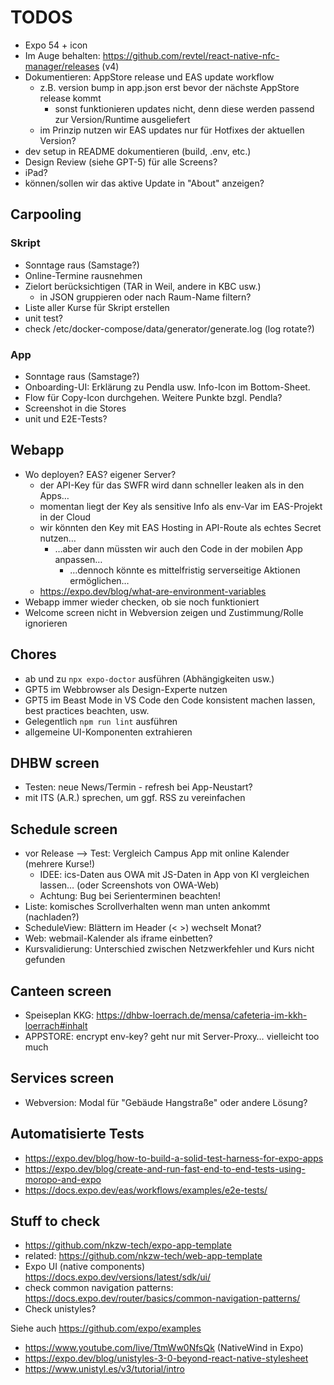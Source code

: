 # TODOS

- Expo 54 + icon
- Im Auge behalten: https://github.com/revtel/react-native-nfc-manager/releases (v4)
- Dokumentieren: AppStore release und EAS update workflow
  - z.B. version bump in app.json erst bevor der nächste AppStore release kommt
    - sonst funktionieren updates nicht, denn diese werden passend zur Version/Runtime ausgeliefert
  - im Prinzip nutzen wir EAS updates nur für Hotfixes der aktuellen Version?
- dev setup in README dokumentieren (build, .env, etc.)
- Design Review (siehe GPT-5) für alle Screens?
- iPad?
- können/sollen wir das aktive Update in "About" anzeigen?

## Carpooling

### Skript

- Sonntage raus (Samstage?)
- Online-Termine rausnehmen
- Zielort berücksichtigen (TAR in Weil, andere in KBC usw.)
  - in JSON gruppieren oder nach Raum-Name filtern?
- Liste aller Kurse für Skript erstellen
- unit test?
- check /etc/docker-compose/data/generator/generate.log (log rotate?)

### App

- Sonntage raus (Samstage?)
- Onboarding-UI: Erklärung zu Pendla usw. Info-Icon im Bottom-Sheet.
- Flow für Copy-Icon durchgehen. Weitere Punkte bzgl. Pendla?
- Screenshot in die Stores
- unit und E2E-Tests?

## Webapp

- Wo deployen? EAS? eigener Server?
  - der API-Key für das SWFR wird dann schneller leaken als in den Apps…
  - momentan liegt der Key als sensitive Info als env-Var im EAS-Projekt in der Cloud
  - wir könnten den Key mit EAS Hosting in API-Route als echtes Secret nutzen…
    - …aber dann müssten wir auch den Code in der mobilen App anpassen…
      - …dennoch könnte es mittelfristig serverseitige Aktionen ermöglichen…
  - https://expo.dev/blog/what-are-environment-variables
- Webapp immer wieder checken, ob sie noch funktioniert
- Welcome screen nicht in Webversion zeigen und Zustimmung/Rolle ignorieren

## Chores

- ab und zu `npx expo-doctor` ausführen (Abhängigkeiten usw.)
- GPT5 im Webbrowser als Design-Experte nutzen
- GPT5 im Beast Mode in VS Code den Code konsistent machen lassen, best practices beachten, usw.
- Gelegentlich `npm run lint` ausführen
- allgemeine UI-Komponenten extrahieren

## DHBW screen

- Testen: neue News/Termin - refresh bei App-Neustart?
- mit ITS (A.R.) sprechen, um ggf. RSS zu vereinfachen

## Schedule screen

- vor Release --> Test: Vergleich Campus App mit online Kalender (mehrere Kurse!)
  - IDEE: ics-Daten aus OWA mit JS-Daten in App von KI vergleichen lassen… (oder Screenshots von OWA-Web)
  - Achtung: Bug bei Serienterminen beachten!
- Liste: komisches Scrollverhalten wenn man unten ankommt (nachladen?)
- ScheduleView: Blättern im Header (< >) wechselt Monat?
- Web: webmail-Kalender als iframe einbetten?
- Kursvalidierung: Unterschied zwischen Netzwerkfehler und Kurs nicht gefunden

## Canteen screen

- Speiseplan KKG: https://dhbw-loerrach.de/mensa/cafeteria-im-kkh-loerrach#inhalt
- APPSTORE: encrypt env-key? geht nur mit Server-Proxy… vielleicht too much

## Services screen

- Webversion: Modal für "Gebäude Hangstraße" oder andere Lösung?

## Automatisierte Tests

- https://expo.dev/blog/how-to-build-a-solid-test-harness-for-expo-apps
- https://expo.dev/blog/create-and-run-fast-end-to-end-tests-using-moropo-and-expo
- https://docs.expo.dev/eas/workflows/examples/e2e-tests/

## Stuff to check

- https://github.com/nkzw-tech/expo-app-template
- related: https://github.com/nkzw-tech/web-app-template
- Expo UI (native components) https://docs.expo.dev/versions/latest/sdk/ui/
- check common navigation patterns: https://docs.expo.dev/router/basics/common-navigation-patterns/
- Check unistyles?

Siehe auch https://github.com/expo/examples

- https://www.youtube.com/live/TtmWw0NfsQk (NativeWind in Expo)
- https://expo.dev/blog/unistyles-3-0-beyond-react-native-stylesheet
- https://www.unistyl.es/v3/tutorial/intro
